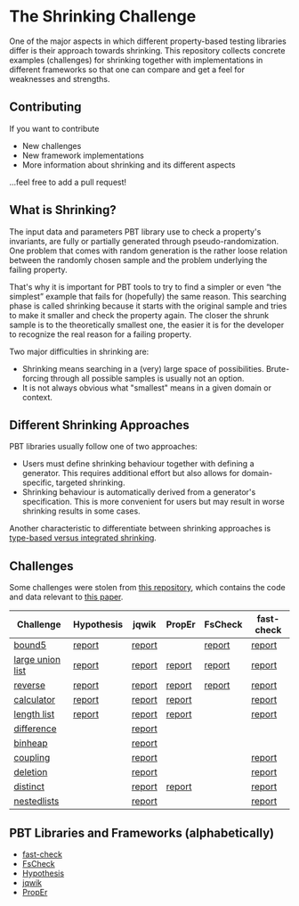 # The Shrinking Challenge

One of the major aspects in which different property-based testing libraries differ
is their approach towards shrinking. This repository collects
concrete examples (challenges) for shrinking together with implementations
in different frameworks so that one can compare and get a feel for
weaknesses and strengths.

## Contributing

If you want to contribute

- New challenges
- New framework implementations
- More information about shrinking and its different aspects

...feel free to add a pull request!

## What is Shrinking?

The input data and parameters PBT library use to check a property's invariants,
are fully or partially generated through pseudo-randomization.
One problem that comes with random generation is the rather loose relation
between the randomly chosen sample and the problem underlying the failing property.

That's why it is important for PBT tools to try to find a simpler or even
“the simplest” example that fails for (hopefully) the same reason.
This searching phase is called shrinking because it starts with the original sample
and tries to make it smaller and check the property again. The closer the shrunk
sample is to the theoretically smallest one, the easier it is for the developer
to recognize the real reason for a failing property.

Two major difficulties in shrinking are:

- Shrinking means searching in a (very) large space of possibilities.
  Brute-forcing through all possible samples is usually not an option.
- It is not always obvious what "smallest" means in a given domain or context.

## Different Shrinking Approaches

PBT libraries usually follow one of two approaches:

- Users must define shrinking behaviour together with defining a generator.
  This requires additional effort but also allows for domain-specific, targeted shrinking.
- Shrinking behaviour is automatically derived from a generator's specification.
  This is more convenient for users but may result in worse shrinking results in some cases.

Another characteristic to differentiate between shrinking approaches is  
[type-based versus integrated shrinking](https://hypothesis.works/articles/integrated-shrinking/).

## Challenges

Some challenges were stolen from
[this repository](https://github.com/mc-imperial/hypothesis-ecoop-2020-artifact/tree/master/smartcheck-benchmarks),
which contains the code and data relevant to
[this paper](https://drmaciver.github.io/papers/reduction-via-generation-preview.pdf).

| Challenge                                           | Hypothesis                                                         | jqwik                                                      | PropEr                                                        | FsCheck                                                       | fast-check                                                      |
| --------------------------------------------------- | ------------------------------------------------------------------ | ---------------------------------------------------------- | ------------------------------------------------------------- | ------------------------------------------------------------- | --------------------------------------------------------------- |
| [bound5](/challenges/bound5.md)                     | [report](/pbt-libraries/hypothesis/challenges/bound5.md)           | [report](/pbt-libraries/jqwik/reports/bound5.md)           |                                                               | [report](/pbt-libraries/fscheck/challenges/Bound5.md)         | [report](/pbt-libraries/fast-check/reports/bound5.md)           |
| [large union list](/challenges/large_union_list.md) | [report](/pbt-libraries/hypothesis/challenges/large_union_list.md) | [report](/pbt-libraries/jqwik/reports/large_union_list.md) | [report](pbt-libraries/proper/challenges/large_union_list.md) | [report](/pbt-libraries/fscheck/challenges/LargeUnionList.md) | [report](/pbt-libraries/fast-check/reports/large_union_list.md) |
| [reverse](/challenges/reverse.md)                   | [report](/pbt-libraries/hypothesis/challenges/reverse.md)          | [report](/pbt-libraries/jqwik/reports/reverse.md)          | [report](pbt-libraries/proper/challenges/reverse.md)          | [report](/pbt-libraries/fscheck/challenges/Reverse.md)        | [report](/pbt-libraries/fast-check/reports/reverse.md)          |
| [calculator](/challenges/calculator.md)             | [report](/pbt-libraries/hypothesis/challenges/calculator.md)       | [report](/pbt-libraries/jqwik/reports/calculator.md)       | [report](pbt-libraries/proper/challenges/calculator.md)       |                                                               | [report](/pbt-libraries/fast-check/reports/calculator.md)       |
| [length list](/challenges/lengthlist.md)            | [report](/pbt-libraries/hypothesis/challenges/lengthlist.md)       | [report](/pbt-libraries/jqwik/reports/lengthlist.md)       | [report](pbt-libraries/proper/challenges/lengthlist.md)       |                                                               | [report](/pbt-libraries/fast-check/reports/lengthlist.md)       |
| [difference](/challenges/difference.md)             |                                                                    | [report](/pbt-libraries/jqwik/reports/difference.md)       |                                                               |                                                               |                                                                 |
| [binheap](/challenges/binheap.md)                   |                                                                    | [report](/pbt-libraries/jqwik/reports/binheap.md)          |                                                               |                                                               |                                                                 |
| [coupling](/challenges/coupling.md)                 |                                                                    | [report](/pbt-libraries/jqwik/reports/coupling.md)         |                                                               |                                                               | [report](/pbt-libraries/fast-check/reports/coupling.md)         |
| [deletion](/challenges/deletion.md)                 |                                                                    | [report](/pbt-libraries/jqwik/reports/deletion.md)         |                                                               |                                                               | [report](/pbt-libraries/fast-check/reports/deletion.md)         |
| [distinct](/challenges/distinct.md)                 |                                                                    | [report](/pbt-libraries/jqwik/reports/distinct.md)         | [report](pbt-libraries/proper/challenges/distinct.md)         |                                                               | [report](/pbt-libraries/fast-check/reports/distinct.md)         |
| [nestedlists](/challenges/nestedlists.md)           |                                                                    | [report](/pbt-libraries/jqwik/reports/nestedlists.md)      |                                                               |                                                               | [report](/pbt-libraries/fast-check/reports/nestedlists.md)      |

## PBT Libraries and Frameworks (alphabetically)

- [fast-check](/pbt-libraries/fast-check/README.md)
- [FsCheck](/pbt-libraries/fscheck/README.md)
- [Hypothesis](/pbt-libraries/hypothesis/README.md)
- [jqwik](/pbt-libraries/jqwik/README.md)
- [PropEr](/pbt-libraries/proper/README.md)
